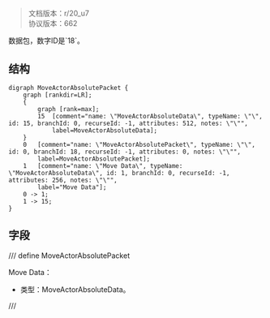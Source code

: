 # <!-- md:samp MoveActorAbsolutePacket -->

> 文档版本：r/20_u7<br/>协议版本：662

<!-- md:samp MoveActorAbsolutePacket -->数据包，数字ID是`18`。

## 结构

```viz
digraph MoveActorAbsolutePacket {
	graph [rankdir=LR];
	{
		graph [rank=max];
		15	[comment="name: \"MoveActorAbsoluteData\", typeName: \"\", id: 15, branchId: 0, recurseId: -1, attributes: 512, notes: \"\"",
			label=MoveActorAbsoluteData];
	}
	0	[comment="name: \"MoveActorAbsolutePacket\", typeName: \"\", id: 0, branchId: 18, recurseId: -1, attributes: 0, notes: \"\"",
		label=MoveActorAbsolutePacket];
	1	[comment="name: \"Move Data\", typeName: \"MoveActorAbsoluteData\", id: 1, branchId: 0, recurseId: -1, attributes: 256, notes: \"\"",
		label="Move Data"];
	0 -> 1;
	1 -> 15;
}

```

## 字段

/// define
MoveActorAbsolutePacket

Move Data：[<!-- md:samp MoveActorAbsoluteData -->](../types/moveactorabsolutedata.md)

- 类型：MoveActorAbsoluteData。


///
